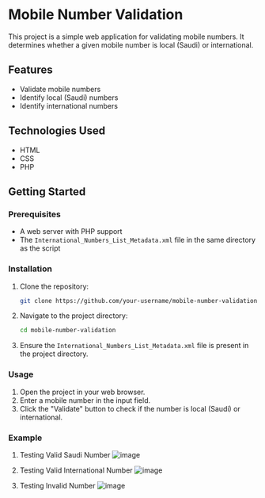# Mobile Number Validation

This project is a simple web application for validating mobile numbers. It determines whether a given mobile number is local (Saudi) or international.

## Features

- Validate mobile numbers
- Identify local (Saudi) numbers
- Identify international numbers

## Technologies Used

- HTML
- CSS
- PHP

## Getting Started

### Prerequisites

- A web server with PHP support
- The `International_Numbers_List_Metadata.xml` file in the same directory as the script

### Installation

1. Clone the repository:
    ```sh
    git clone https://github.com/your-username/mobile-number-validation.git
    ```
2. Navigate to the project directory:
    ```sh
    cd mobile-number-validation
    ```
3. Ensure the `International_Numbers_List_Metadata.xml` file is present in the project directory.

### Usage

1. Open the project in your web browser.
2. Enter a mobile number in the input field.
3. Click the "Validate" button to check if the number is local (Saudi) or international.

### Example

1. Testing Valid Saudi Number
![image](https://github.com/user-attachments/assets/e3d8caa3-83f8-4911-a4fe-aa69624edbc1)


2. Testing Valid International Number
![image](https://github.com/user-attachments/assets/40dda8c3-79a5-4397-bf34-7ddd3559a890)


3. Testing Invalid Number
![image](https://github.com/user-attachments/assets/92c4e68e-2dfe-4637-aa31-0f099f52623d)

   
